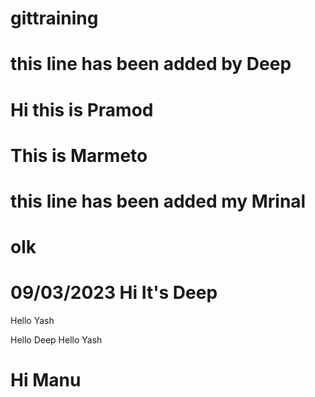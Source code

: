 # gittraining
# this line has been added by Deep
# Hi this is Pramod
# This is Marmeto
# this line has been added my Mrinal
# olk

# 09/03/2023  Hi It's Deep
Hello Yash

Hello Deep 
Hello Yash


# Hi Manu
